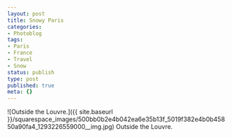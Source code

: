 ```yaml
---
layout: post
title: Snowy Paris
categories:
- Photoblog
tags:
- Paris
- France
- Travel
- Snow
status: publish
type: post
published: true
meta: {}
---
```


![Outside the Louvre.]({{ site.baseurl }}/squarespace_images/500bb0b2e4b042ea6e35b13f_5019f382e4b0b45850a90fa4_1293226559000__img.jpg) Outside the Louvre.
